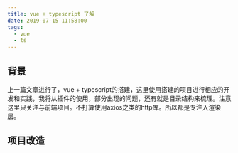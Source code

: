 ```yaml
---
title: vue + typescript 了解
date: 2019-07-15 11:58:00
tags:
  - vue
  - ts
---
```


## 背景

上一篇文章进行了，vue + typescript的搭建，这里使用搭建的项目进行相应的开发和实践，我将从插件的使用，部分出现的问题，还有就是目录结构来梳理。注意这里只关注与前端项目。不打算使用axios之类的http库。所以都是专注入渲染层。

## 项目改造
